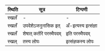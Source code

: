 | स्थिति | सूत्र | टिप्पणी |
| ----- | ------- | ------ |
| स्खलँ | - | - |
| स्खलँ | उपदेशेऽजनुनासिक इत् | अँ-इत्यस्य इत्संज्ञा |
| स्खलँ | शेषात् कर्तरि परस्मैपदम् | इति परस्मैपदम् |
| स्खल् | तस्य लोपः | इत्संज्ञकस्य लोपः |
